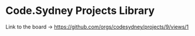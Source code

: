 # Code.Sydney Projects Library

Link to the board -> https://github.com/orgs/codesydney/projects/9/views/1
